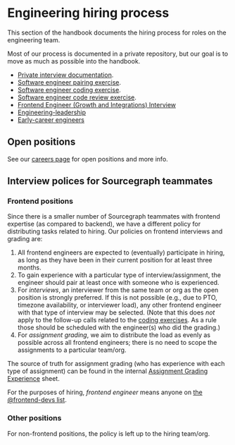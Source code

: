 # Engineering hiring process

This section of the handbook documents the hiring process for roles on the engineering team.

Most of our process is documented in a private repository, but our goal is to move as much as possible into the handbook.

- [Private interview documentation](https://github.com/sourcegraph/interviews/tree/master/engineering/software-engineer).
- [Software engineer pairing exercise](software-engineer-pairing-exercise.md).
- [Software engineer coding exercise](software-engineer-coding-exercise.md).
- [Software engineer code review exercise](software-engineer-code-review-exercise.md).
- [Frontend Engineer (Growth and Integrations) Interview](./frontend-engineer-extensibility.md)
- [Engineering-leadership](engineering-leadership.md)
- [Early-career engineers](early-career-engineers.md)

## Open positions

See our [careers page](https://boards.greenhouse.io/sourcegraph91) for open positions and more info.

## Interview polices for Sourcegraph teammates

### Frontend positions

Since there is a smaller number of Sourcegraph teammates with frontend expertise (as compared to backend), we have a different policy for distributing tasks related to hiring. Our policies on frontend interviews and grading are:

1. All frontend engineers are expected to (eventually) participate in hiring, as long as they have been in their current position for at least three months.
2. To gain experience with a particular type of interview/assignment, the engineer should pair at least once with someone who is experienced.
3. For _interviews_, an interviewer from the same team or org as the open position is strongly preferred. If this is not possible (e.g., due to PTO, timezone availability, or interviewer load), any other frontend engineer with that type of interview may be selected. (Note that this does _not_ apply to the follow-up calls related to the [coding exercises](./software-engineer-coding-exercise.md). As a rule those should be scheduled with the engineer(s) who did the grading.)
4. For _assignment grading_, we aim to distribute the load as evenly as possible across all frontend engineers; there is no need to scope the assignments to a particular team/org.

The source of truth for assignment grading (who has experience with each type of assignment) can be found in the internal [Assignment Grading Experience](https://docs.google.com/spreadsheets/d/1GjANzx39zouJZzFQv7PinhNvYLa5wIMtGnJdKK4EjiI/edit#gid=0) sheet.

For the purposes of hiring, _frontend engineer_ means anyone on [the @frontend-devs list](../enablement/frontend-platform/other-responsibilities.md#frontend-devs).

### Other positions

For non-frontend positions, the policy is left up to the hiring team/org.

